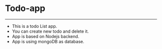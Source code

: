 # Todo-app
<hr />

- This is a todo List app.
- You can create new todo and delete it.
- App is based on Nodejs backend.
- App is using mongoDB as database.
